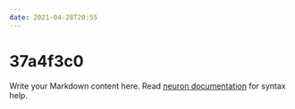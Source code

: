 ```yaml
---
date: 2021-04-28T20:55
---
```


# 37a4f3c0

Write your Markdown content here. Read [neuron documentation](https://neuron.zettel.page/2011404.html) for syntax help.

